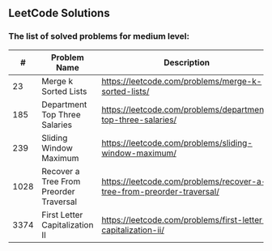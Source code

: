 ## LeetCode Solutions

### The list of solved problems for medium level:

| #    | Problem Name                           | Description                                                           | Solution File                                                                                                                   | Tests File                                                                                                           |
|------|----------------------------------------|-----------------------------------------------------------------------|---------------------------------------------------------------------------------------------------------------------------------|----------------------------------------------------------------------------------------------------------------------|
| 23   | Merge k Sorted Lists                   | https://leetcode.com/problems/merge-k-sorted-lists/                   | [MergeKSortedLists.java](src/main/java/com/sinuke/hard/MergeKSortedLists.java)                                                  | [MergeKSortedListsTest.java](src/test/java/com/sinuke/hard/MergeKSortedListsTest.java)                               |
| 185  | Department Top Three Salaries          | https://leetcode.com/problems/department-top-three-salaries/          | [Department Top Three Salaries.sql](sql/185.%20Department%20Top%20Three%20Salaries/Department%20Top%20Three%20Salaries.sql)     | [test-data.json](sql/185.%20Department%20Top%20Three%20Salaries/test/test-data.json)                                 |
| 239  | Sliding Window Maximum                 | https://leetcode.com/problems/sliding-window-maximum/                 | [SlidingWindowMaximum.java](src/main/java/com/sinuke/hard/SlidingWindowMaximum.java)                                            | [SlidingWindowMaximumTest.java](src/test/java/com/sinuke/hard/SlidingWindowMaximumTest.java)                         |
| 1028 | Recover a Tree From Preorder Traversal | https://leetcode.com/problems/recover-a-tree-from-preorder-traversal/ | [RecoverTreeFromPreorderTraversal.java](src/main/java/com/sinuke/hard/RecoverTreeFromPreorderTraversal.java)                    | [RecoverTreeFromPreorderTraversalTest.java](src/test/java/com/sinuke/hard/RecoverTreeFromPreorderTraversalTest.java) |
| 3374 | First Letter Capitalization II         | https://leetcode.com/problems/first-letter-capitalization-ii/         | [First Letter Capitalization II.sql](sql/3374.%20First%20Letter%20Capitalization%20II/First%20Letter%20Capitalization%20II.sql) | [test-data.json](sql/3374.%20First%20Letter%20Capitalization%20II/test/test-data.json)                               |
